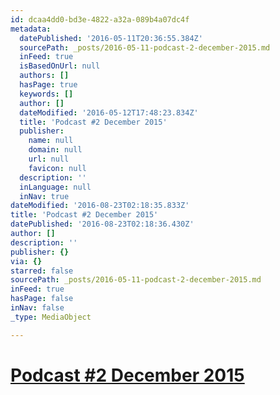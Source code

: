 ```yaml
---
id: dcaa4dd0-bd3e-4822-a32a-089b4a07dc4f
metadata:
  datePublished: '2016-05-11T20:36:55.384Z'
  sourcePath: _posts/2016-05-11-podcast-2-december-2015.md
  inFeed: true
  isBasedOnUrl: null
  authors: []
  hasPage: true
  keywords: []
  author: []
  dateModified: '2016-05-12T17:48:23.834Z'
  title: 'Podcast #2 December 2015'
  publisher:
    name: null
    domain: null
    url: null
    favicon: null
  description: ''
  inLanguage: null
  inNav: true
dateModified: '2016-08-23T02:18:35.833Z'
title: 'Podcast #2 December 2015'
datePublished: '2016-08-23T02:18:36.430Z'
author: []
description: ''
publisher: {}
via: {}
starred: false
sourcePath: _posts/2016-05-11-podcast-2-december-2015.md
inFeed: true
hasPage: false
inNav: false
_type: MediaObject

---
```

# [Podcast \#2 December 2015][0]

[0]: https://soundcloud.com/kerry-keating-951355944/2-december